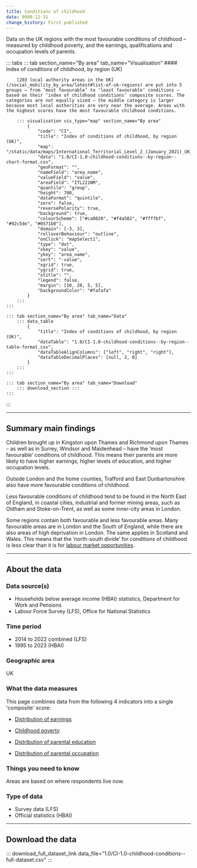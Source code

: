 ```yaml
---
title: Conditions of childhood
date: 9999-12-31
change_history: First published
---
```


Data on the UK regions with the most favourable conditions of childhood – measured by childhood poverty, and the earnings, qualifications and occupation levels of parents.

::: tabs
    ::: tab section_name="By area" tab_name="Visualisation"
        #### Index of conditions of childhood, by region (UK)

        [203 local authority areas in the UK](/social_mobility_by_area/latest#list-of-uk-regions) are put into 5 groups – from ‘most favourable’ to ‘least favourable’ conditions – based on their ‘index of childhood conditions’ composite scores. The categories are not equally sized – the middle category is larger because most local authorities are very near the average. Areas with the highest scores have the most favourable childhood conditions.

        ::: visualisation vis_type="map" section_name="By area"
            {
                "code": "CI",
                "title": "Index of conditions of childhood, by region (UK)",
                "map": "/static/data/maps/International_Territorial_Level_2_(January_2021)_UK_BUC.json",
                "data": "1.0/CI-1.0-childhood-conditions--by-region--chart-format.csv",
                "geoFormat": "",
                "nameField": "area_name",
                "valueField": "value",
                "areaField": "ITL221NM",
                "quantile": "group",
                "height": 700,
                "dataFormat": "quintile",
                "zero": false,
                "reversePolarity": true,
                "background": true,
                "colourScheme": ["#ca0020", "#f4a582", "#ffffbf", "#92c5de", "#0571b0"],
                "domain": [-3, 3],
                "rolloverBehaviour": "outline",
                "onClick": "mapSelect1",
                "type": "dot",
                "xkey": "value",
                "ykey": "area_name",
                "sort": "-value",
                "xgrid": true,
                "ygrid": true,
                "xtitle": "",
                "legend": false,
                "margin": [10, 20, 5, 5],
                "backgroundColor": "#fafafa"
            }
        :::
    :::

    ::: tab section_name="By area" tab_name="Data"
        ::: data_table
            {
                "title": "Index of conditions of childhood, by region (UK)",
                "dataTable": "1.0/CI-1.0-childhood-conditions--by-region--table-format.csv",
                "dataTableAlignColumns": ["left", "right", "right"],
                "dataTableDecimalPlaces": [null, 2, 0]
            }
        :::
    :::

    ::: tab section_name="By area" tab_name="Download"
        ::: download_section :::
    :::
:::

---

## Summary main findings
Children brought up in Kingston upon Thames and Richmond upon Thames – as well as in Surrey, Windsor and Maidenhead – have the ‘most favourable’ conditions of childhood. This means their parents are more likely to have higher earnings, higher levels of education, and higher occupation levels.

Outside London and the home counties, Trafford and East Dunbartonshire also have more favourable conditions of childhood.

Less favourable conditions of childhood tend to be found in the North East of England, in coastal cities, industrial and former mining areas, such as Oldham and Stoke-on-Trent, as well as some inner-city areas in London.

Some regions contain both favourable and less favourable areas. Many favourable areas are in London and the South of England, while there are also areas of high deprivation in London. The same applies in Scotland and Wales. This means that the ‘north-south divide’ for conditions of childhood is less clear than it is for [labour market opportunities](/drivers_of_social_mobility/composite_indices/labour_market_opportunities/latest).

---

## About the data

### Data source(s)
* Households below average income (HBAI) statistics, Department for Work and Pensions
* Labour Force Survey (LFS), Office for National Statistics

### Time period
* 2014 to 2022 combined (LFS)
* 1995 to 2023 (HBAI)

### Geographic area
UK

### What the data measures

This page combines data from the following 4 indicators into a single 'composite' score:

* [Distribution of earnings]()

* [Childhood poverty]()

* [Distribution of parental education]()

* [Distribution of parental occupation]()

### Things you need to know
Areas are based on where respondents live now.

### Type of data
* Survey data (LFS)
* Official statistics (HBAI)

---

## Download the data

::: download_full_dataset_link data_file="1.0/CI-1.0-childhood-conditions--full-dataset.csv" :::
